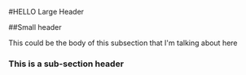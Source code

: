#HELLO Large Header

##Small header

This could be the body of this subsection that I'm talking about here

### This is a sub-section header
